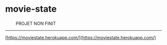 # movie-state

<img style=" margin: 0;padding: 0;" src="https://www.svgrepo.com/show/352966/attention.svg" width="30" height="17"> PROJET NON FINIT

---

[https://moviestate.herokuapp.com/](https://moviestate.herokuapp.com/)
